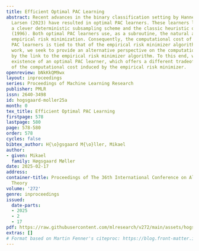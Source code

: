 ```yaml
---
title: Efficient Optimal PAC Learning
abstract: Recent advances in the binary classification setting by Hanneke (2016) and
  Larsen (2023) have resulted in optimal PAC learners. These learners leverage, respectively,
  a clever deterministic subsampling scheme and the classic heuristic of bagging Breiman
  (1996). Both optimal PAC learners use, as a subroutine, the natural algorithm of
  empirical risk minimization. Consequently, the computational cost of these optimal
  PAC learners is tied to that of the empirical risk minimizer algorithm. In this
  work, we seek to provide an alternative perspective on the computational cost imposed
  by the link to the empirical risk minimizer algorithm. To this end, we show the
  existence of an optimal PAC learner, which offers a different tradeoff in terms
  of the computational cost induced by the empirical risk minimizer.
openreview: bNkKkQM9wx
layout: inproceedings
series: Proceedings of Machine Learning Research
publisher: PMLR
issn: 2640-3498
id: hogsgaard-moller25a
month: 0
tex_title: Efficient Optimal PAC Learning
firstpage: 578
lastpage: 580
page: 578-580
order: 578
cycles: false
bibtex_author: H{\o}gsgaard M{\o}ller, Mikael
author:
- given: Mikael
  family: Høgsgaard Møller
date: 2025-02-17
address:
container-title: Proceedings of The 36th International Conference on Algorithmic Learning
  Theory
volume: '272'
genre: inproceedings
issued:
  date-parts:
  - 2025
  - 2
  - 17
pdf: https://raw.githubusercontent.com/mlresearch/v272/main/assets/hogsgaard-moller25a/hogsgaard-moller25a.pdf
extras: []
# Format based on Martin Fenner's citeproc: https://blog.front-matter.io/posts/citeproc-yaml-for-bibliographies/
---
```

